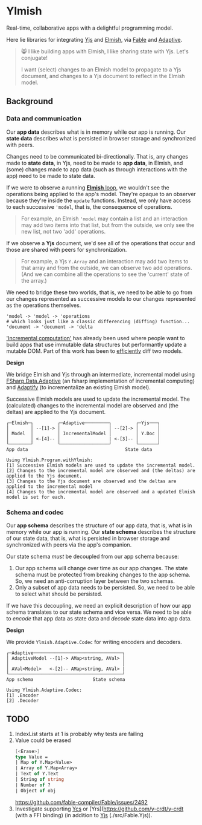 # Ylmish

Real-time, collaborative apps with a delightful programming model.

Here lie libraries for integrating [Yjs](https://github.com/yjs/yjs) and [Elmish](https://github.com/elmish/elmish), via [Fable](https://github.com/fable-compiler/fable) and [Adaptive](https://github.com/fsprojects/FSharp.Data.Adaptive).

> 😸 I like building apps with Elmish, I like sharing state with Yjs. Let's conjugate!
> 
> I want (select) changes to an Elmish model to propagate to a Yjs document, and changes to a Yjs document to reflect in the Elmish model.

## Background

### Data and communication

Our **app data** describes what is in memory while our app is running. Our **state data** describes what is persisted in browser storage and synchronized with peers.

Changes need to be communicated bi-directionally. That is, any changes made to **state data**, in Yjs, need to be made to **app data**, in Elmish, and (some) changes made to app data (such as through interactions with the app) need to be made to state data.

If we were to observe a running [**Elmish** loop](https://elmish.github.io/elmish/#dispatch-loop), we wouldn't see the operations being applied to the app's model. They're opaque to an observer because they're inside the `update` functions. Instead, we only have access to each successive `'model`, that is, the consequence of operations.

> For example, an Elmish `'model` may contain a list and an interaction may add two items into that list, but from the outside, we only see the new list, not two 'add' operations.

If we observe a **Yjs** document, we'd see all of the operations that occur and those are shared with peers for synchronization.

> For example, a Yjs `Y.Array` and an interaction may add two items to that array and from the outside, we can observe two add operations. (And we can combine all the operations to see the 'current' state of the array.)

We need to bridge these two worlds, that is, we need to be able to go from our changes represented as successive models to our changes represented as the operations themselves.

```
'model -> 'model -> 'operations
# which looks just like a classic differencing (diffing) function...
'document -> 'document -> 'delta
```

['Incremental computation'](https://github.com/fsprojects/Fabulous/issues/258#issue-391515540) has already been used where people want to build apps that use immutable data structures but performantly update a mutable DOM. Part of this work has been to [efficiently](https://github.com/fsharp/fslang-suggestions/issues/768) diff two models.

**Design**

We bridge Elmish and Yjs through an intermediate, incremental model using [FSharp.Data.Adaptive](https://github.com/fsprojects/FSharp.Data.Adaptive) (an fsharp implementation of incremental computing) and [Adaptify](https://github.com/krauthaufen/Adaptify) (to incrementalize an existing Elmish model). 

Successive Elmish models are used to update the incremental model. The (calculated) changes to the incremental model are observed and (the deltas) are applied to the Yjs document.

```
┌─Elmish─┐         ┌─Adaptive─────────┐         ┌─Yjs───┐
│        │ --[1]-> │                  │ --[2]-> │       │
│ Model  │         │ IncrementalModel │         │ Y.Doc │
│        │ <-[4]-- │                  | <-[3]-- │       │
└────────┘         └──────────────────┘         └───────┘
App data                                    State data

Using Ylmish.Program.withYlmish:
[1] Successive Elmish models are used to update the incremental model.
[2] Changes to the incremental model are observed and (the deltas) are applied to the Yjs document.
[3] Changes to the Yjs document are observed and the deltas are applied to the incremental model
[4] Changes to the incremental model are observed and a updated Elmish model is set for each.
```

### Schema and codec

Our **app schema** describes the structure of our app data, that is, what is in memory while our app is running. Our **state schema** describes the structure of our state data, that is, what is persisted in browser storage and synchronized with peers via the app's companion.

Our state schema _must_ be decoupled from our app schema because:

1. Our app schema will change over time as our app changes. The state schema must be protected from breaking changes to the app schema.
   So, we need an anti-corruption layer between the two schemas.
1. Only a subset of app data needs to be persisted.
   So, we need to be able to select what should be persisted.

If we have this decoupling, we need an explicit description of how our app schema translates to our state schema and vice versa. We need to be able to _encode_ that app data as state data and _decode_ state data into app data.

**Design**

We provide `Ylmish.Adaptive.Codec` for writing encoders and decoders. 

```
┌─Adaptive─────────────────────────────────┐
│ AdaptiveModel --[1]-> AMap<string, AVal> │
│                                          │
│ AVal<Model>   <-[2]-- AMap<string, AVal> |
└──────────────────────────────────────────┘
App schema                      State schema

Using Ylmish.Adaptive.Codec:
[1] .Encoder
[2] .Decoder
```


## TODO

1. IndexList starts at 1 is probably why tests are failing
1. Value could be erased
   ```fsharp
   [<Erase>]
   type Value =
   | Map of Y.Map<Value>
   | Array of Y.Map<Array>
   | Text of Y.Text
   | String of string
   | Number of ?
   | Object of obj
   ```
   https://github.com/fable-compiler/Fable/issues/2492
1. Investigate supporting [Ycs](https://github.com/yjs/ycs) or [Yrs](https://github.com/y-crdt/y-crdt (with a FFI binding) (in addition to [Yjs](https://github.com/yjs/yjs) (./src/Fable.Yjs)).

